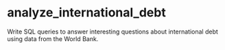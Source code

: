 # analyze_international_debt
Write SQL queries to answer interesting questions about international debt using data from the World Bank.
